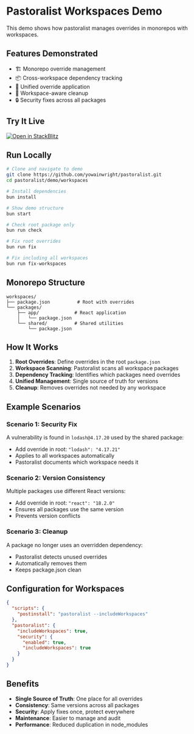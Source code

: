 # Pastoralist Workspaces Demo

This demo shows how pastoralist manages overrides in monorepos with workspaces.

## Features Demonstrated

- 🏗️ Monorepo override management
- 📦 Cross-workspace dependency tracking
- 🔄 Unified override application
- 🧹 Workspace-aware cleanup
- 🔒 Security fixes across all packages

## Try It Live

[![Open in StackBlitz](https://developer.stackblitz.com/img/open_in_stackblitz.svg)](https://stackblitz.com/github/yowainwright/pastoralist/tree/main/demo/workspaces)

## Run Locally

```bash
# Clone and navigate to demo
git clone https://github.com/yowainwright/pastoralist.git
cd pastoralist/demo/workspaces

# Install dependencies
bun install

# Show demo structure
bun start

# Check root package only
bun run check

# Fix root overrides
bun run fix

# Fix including all workspaces
bun run fix-workspaces
```

## Monorepo Structure

```
workspaces/
├── package.json          # Root with overrides
└── packages/
    ├── app/             # React application
    │   └── package.json
    └── shared/          # Shared utilities
        └── package.json
```

## How It Works

1. **Root Overrides**: Define overrides in the root `package.json`
2. **Workspace Scanning**: Pastoralist scans all workspace packages
3. **Dependency Tracking**: Identifies which packages need overrides
4. **Unified Management**: Single source of truth for versions
5. **Cleanup**: Removes overrides not needed by any workspace

## Example Scenarios

### Scenario 1: Security Fix
A vulnerability is found in `lodash@4.17.20` used by the shared package:
- Add override in root: `"lodash": "4.17.21"`
- Applies to all workspaces automatically
- Pastoralist documents which workspace needs it

### Scenario 2: Version Consistency
Multiple packages use different React versions:
- Add override in root: `"react": "18.2.0"`
- Ensures all packages use the same version
- Prevents version conflicts

### Scenario 3: Cleanup
A package no longer uses an overridden dependency:
- Pastoralist detects unused overrides
- Automatically removes them
- Keeps package.json clean

## Configuration for Workspaces

```json
{
  "scripts": {
    "postinstall": "pastoralist --includeWorkspaces"
  },
  "pastoralist": {
    "includeWorkspaces": true,
    "security": {
      "enabled": true,
      "includeWorkspaces": true
    }
  }
}
```

## Benefits

- **Single Source of Truth**: One place for all overrides
- **Consistency**: Same versions across all packages
- **Security**: Apply fixes once, protect everywhere
- **Maintenance**: Easier to manage and audit
- **Performance**: Reduced duplication in node_modules